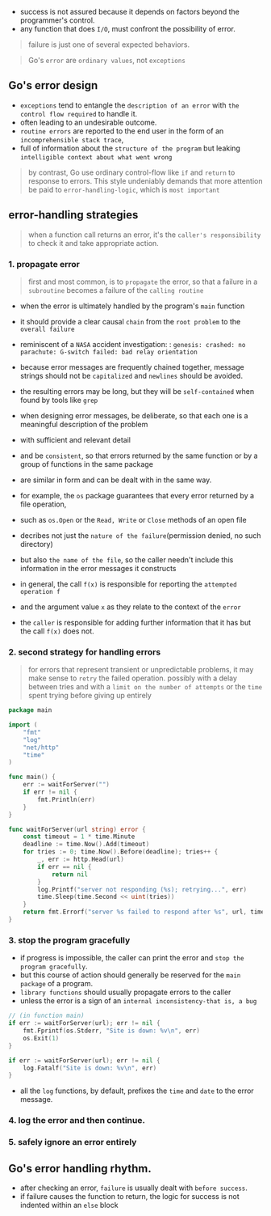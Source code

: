 - success is not assured because it depends on factors beyond the programmer's control.
- any function that does `I/O`, must confront the possibility of error.

> failure is just one of several expected behaviors.

> Go's `error` are `ordinary values`, not `exceptions`

## Go's error design
- `exceptions` tend to entangle the `description of an error` with `the control flow required` to handle it.
- often leading to an undesirable outcome.
- `routine errors` are reported to the end user in the form of an `incomprehensible stack trace`,
- full of information about the `structure of the program` but leaking `intelligible context about what went wrong`

> by contrast, Go use ordinary control-flow like `if` and `return` to response to errors.
> This style undeniably demands that more attention be paid to `error-handling-logic`, which is `most important`

## error-handling strategies

> when a function call returns an error, it's the `caller's responsibility` to check it and take appropriate action.

### 1. propagate error
> first and most common, is to `propagate` the error, so that a failure in a `subroutine` becomes a failure of the `calling routine`

- when the error is ultimately handled by the program's `main` function
- it should provide a clear causal `chain` from the `root problem` to the `overall failure`
- reminiscent of a `NASA` accident investigation:
: `genesis: crashed: no parachute: G-switch failed: bad relay orientation`

- because error messages are frequently chained together, message strings should not be `capitalized` and `newlines` should be avoided.
- the resulting errors may be long, but they will be `self-contained` when found by tools like `grep`

- when designing error messages, be deliberate, so that each one is a meaningful description of the problem 
- with sufficient and relevant detail
- and be `consistent`, so that errors returned by the same function or by a group of functions in the same package
- are similar in form and can be dealt with in the same way.

- for example, the `os` package guarantees that every error returned by a file operation,
- such as `os.Open` or the `Read, Write` or `Close` methods of an open file
- decribes not just the `nature of the failure`(permission denied, no such directory)
- but also `the name of the file`, so the caller needn't include this information in the error messages it constructs

- in general, the call `f(x)` is responsible for reporting the `attempted operation f` 
- and the argument value `x` as they relate to the context of the `error`
- the `caller` is responsible for adding further information that it has but the call `f(x)` does not.

### 2. second strategy for handling errors
> for errors that represent transient or unpredictable problems, it may make sense to `retry` the failed operation.
> possibly with a delay between tries and with a `limit on the number of attempts` or the `time` spent trying before giving up entirely

```go
package main

import (
	"fmt"
	"log"
	"net/http"
	"time"
)

func main() {
	err := waitForServer("")
	if err != nil {
		fmt.Println(err)
	}
}

func waitForServer(url string) error {
	const timeout = 1 * time.Minute
	deadline := time.Now().Add(timeout)
	for tries := 0; time.Now().Before(deadline); tries++ {
		_, err := http.Head(url)
		if err == nil {
			return nil
		}
		log.Printf("server not responding (%s); retrying...", err)
		time.Sleep(time.Second << uint(tries))
	}
	return fmt.Errorf("server %s failed to respond after %s", url, timeout)
}
```

### 3. stop the program gracefully

- if progress is impossible, the caller can print the error and `stop the program gracefully`.
- but this course of action should generally be reserved for the `main package` of a program.
- `library functions` should usually propagate errors to the caller
- unless the error is a sign of an `internal inconsistency-that is, a bug`

```go
// (in function main)
if err := waitForServer(url); err != nil {
    fmt.Fprintf(os.Stderr, "Site is down: %v\n", err)
    os.Exit(1)
}

if err := waitForServer(url); err != nil {
    log.Fatalf("Site is down: %v\n", err)
}
```

- all the `log` functions, by default, prefixes the `time` and `date` to the error message.

### 4. log the error and then continue.

### 5. safely ignore an error entirely

## Go's error handling rhythm.

- after checking an error, `failure` is usually dealt with `before success`.
- if failure causes the function to return, the logic for success is not indented within an `else` block
